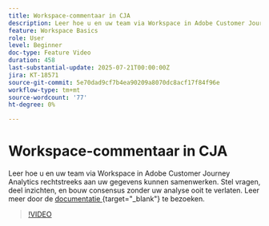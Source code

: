 ```yaml
---
title: Workspace-commentaar in CJA
description: Leer hoe u en uw team via Workspace in Adobe Customer Journey Analytics rechtstreeks aan uw gegevens kunnen samenwerken. Stel vragen, deel inzichten, en bouw consensus zonder uw analyse ooit te verlaten.
feature: Workspace Basics
role: User
level: Beginner
doc-type: Feature Video
duration: 458
last-substantial-update: 2025-07-21T00:00:00Z
jira: KT-18571
source-git-commit: 5e70dad9cf7b4ea90209a8070dc8acf17f84f96e
workflow-type: tm+mt
source-wordcount: '77'
ht-degree: 0%

---
```



# Workspace-commentaar in CJA

Leer hoe u en uw team via Workspace in Adobe Customer Journey Analytics rechtstreeks aan uw gegevens kunnen samenwerken. Stel vragen, deel inzichten, en bouw consensus zonder uw analyse ooit te verlaten. Leer meer door de [ documentatie ](https://experienceleague.adobe.com/nl/docs/analytics-platform/using/cja-workspace/build-workspace-project/comment-projects){target="_blank"} te bezoeken.

>[!VIDEO](https://video.tv.adobe.com/v/3469452/?learn=on&enablevpops&captions=dut)
